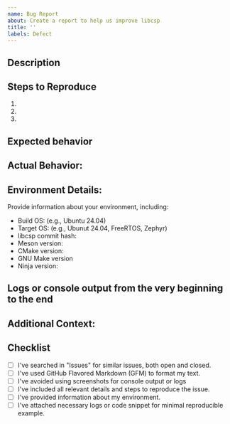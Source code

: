 ```yaml
---
name: Bug Report
about: Create a report to help us improve libcsp
title: ''
labels: Defect
---
```


## Description

<!--
Describe the bug in detail. Explain what the bug is and how it affects
the project.
-->

## Steps to Reproduce

<!--
Provide a step-by-step guide on how to reproduce the issue. Include
any code snippets, commands, or configurations.
-->

1.
2.
3.

## Expected behavior

<!--
A clear and concise description of what you expected to happen.
-->

## Actual Behavior:

<!--
Describe what actually happened. Include any error messages or
unexpected outputs.
-->

## Environment Details:

Provide information about your environment, including:

- Build OS: (e.g., Ubuntu 24.04)
- Target OS: (e.g., Ubunut 24.04, FreeRTOS, Zephyr)
- libcsp commit hash:
- Meson version:
- CMake version:
- GNU Make version
- Ninja version:

## Logs or console output from the very beginning to the end

<!--
Do NOT add screen shorts. Make sure to copy & paste in plain text. Or,
use logging feature of your terminal software.
-->

## Additional Context:

<!--

Add any other context, logs or code snippet for minimal reproducible
example that might help in understanding the issue.

-->

## Checklist

<!--
Please confirm by replacing `[ ]` with `[x]`.
-->

- [ ] I've searched in "Issues" for similar issues, both open and closed.
- [ ] I've used GitHub Flavored Markdown (GFM) to format my text.
- [ ] I've avoided using screenshots for console output or logs
- [ ] I've included all relevant details and steps to reproduce the issue.
- [ ] I've provided information about my environment.
- [ ] I've attached necessary logs or code snippet for minimal reproducible example.
